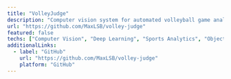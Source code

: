 ```yaml
---
title: "VolleyJudge"
description: "Computer vision system for automated volleyball game analysis and referee assistance using deep learning techniques."
url: "https://github.com/MaxLSB/volley-judge"
featured: false
techs: ["Computer Vision", "Deep Learning", "Sports Analytics", "Object Detection"]
additionalLinks:
  - label: "GitHub"
    url: "https://github.com/MaxLSB/volley-judge"
    platform: "GitHub"
---
```

